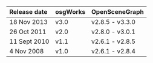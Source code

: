 | **Release date** | **osgWorks** | **OpenSceneGraph** |
|:-----------------|:-------------|:-------------------|
| 18 Nov 2013 | v3.0 | v2.8.5 - v3.3.0 |
| 26 Oct 2011 | v2.0 | v2.8.0 - v3.0.1 |
| 11 Sept 2010 | v1.1 | v2.6.1 - v2.8.5 |
| 4 Nov 2008 | v1.0 | v2.6.1 - v2.8.4 |